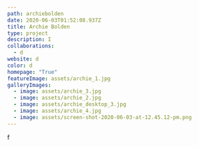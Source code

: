 ```yaml
---
path: archiebolden
date: 2020-06-03T01:52:08.937Z
title: Archie Bolden
type: project
description: I
collaborations:
  - d
website: d
color: d
homepage: "True"
featureImage: assets/archie_1.jpg
galleryImages:
  - image: assets/archie_3.jpg
  - image: assets/archie_2.jpg
  - image: assets/archie_desktop_3.jpg
  - image: assets/archie_4.jpg
  - image: assets/screen-shot-2020-06-03-at-12.45.12-pm.png
---
```

f